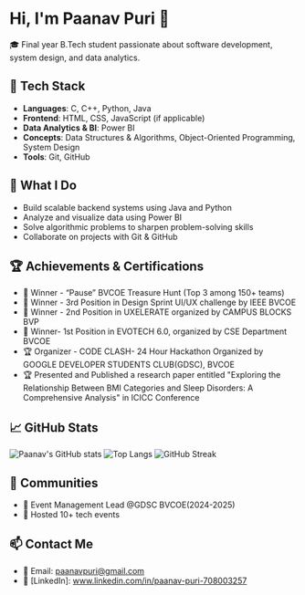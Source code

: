 # Hi, I'm Paanav Puri 👋

🎓 Final year B.Tech student passionate about software development, system design, and data analytics.

## 🚀 Tech Stack
- **Languages**: C, C++, Python, Java
- **Frontend**: HTML, CSS, JavaScript (if applicable)
- **Data Analytics & BI**: Power BI
- **Concepts**: Data Structures & Algorithms, Object-Oriented Programming, System Design
- **Tools**: Git, GitHub

## 💼 What I Do
- Build scalable backend systems using Java and Python
- Analyze and visualize data using Power BI
- Solve algorithmic problems to sharpen problem-solving skills
- Collaborate on projects with Git & GitHub


## 🏆 Achievements & Certifications

- 🥇 Winner - “Pause” BVCOE Treasure Hunt (Top 3 among 150+ teams) 
- 🥇 Winner - 3rd Position in Design Sprint UI/UX challenge by IEEE BVCOE
- 🥇 Winner - 2nd Position in UXELERATE organized by CAMPUS BLOCKS BVP
- 🥇 Winner- 1st Position in EVOTECH 6.0, organized by CSE Department BVCOE
- 🏆 Organizer - CODE CLASH- 24 Hour Hackathon Organized by GOOGLE DEVELOPER STUDENTS CLUB(GDSC), BVCOE
- 🏆 Presented and Published a research paper entitled "Exploring the Relationship Between BMI Categories and
Sleep Disorders: A Comprehensive Analysis" in ICICC Conference

## 📈 GitHub Stats

![Paanav's GitHub stats](https://github-readme-stats.vercel.app/api?username=Paanav21&show_icons=true&theme=default)
![Top Langs](https://github-readme-stats.vercel.app/api/top-langs/?username=Paanav21&layout=compact)
![GitHub Streak](https://streak-stats.demolab.com/?user=Paanav21)



## 🤝 Communities
- 🔰 Event Management Lead @GDSC BVCOE(2024-2025)
- 📣 Hosted 10+ tech events

## 📫 Contact Me
- 📧 Email: paanavpuri@gmail.com
- 💼 [LinkedIn]: www.linkedin.com/in/paanav-puri-708003257
<!--
**Paanav21/Paanav21** is a ✨ _special_ ✨ repository because its `README.md` (this file) appears on your GitHub profile.

Here are some ideas to get you started:

- 🔭 I’m currently working on ...
- 🌱 I’m currently learning ...
- 👯 I’m looking to collaborate on ...
- 🤔 I’m looking for help with ...
- 💬 Ask me about ...
- 📫 How to reach me: ...
- 😄 Pronouns: ...
- ⚡ Fun fact: ...
-->

